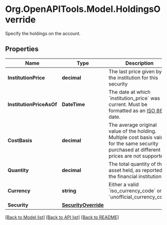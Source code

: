 # Org.OpenAPITools.Model.HoldingsOverride
Specify the holdings on the account.

## Properties

Name | Type | Description | Notes
------------ | ------------- | ------------- | -------------
**InstitutionPrice** | **decimal** | The last price given by the institution for this security | 
**InstitutionPriceAsOf** | **DateTime** | The date at which &#x60;institution_price&#x60; was current. Must be formatted as an [ISO 8601](https://wikipedia.org/wiki/ISO_8601) date. | [optional] 
**CostBasis** | **decimal** | The average original value of the holding. Multiple cost basis values for the same security purchased at different prices are not supported. | [optional] 
**Quantity** | **decimal** | The total quantity of the asset held, as reported by the financial institution. | 
**Currency** | **string** | Either a valid &#x60;iso_currency_code&#x60; or &#x60;unofficial_currency_code&#x60; | 
**Security** | [**SecurityOverride**](SecurityOverride.md) |  | 

[[Back to Model list]](../README.md#documentation-for-models) [[Back to API list]](../README.md#documentation-for-api-endpoints) [[Back to README]](../README.md)

